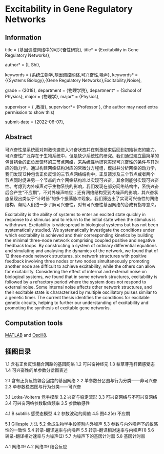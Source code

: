 # Excitability in Gene Regulatory Networks
## Information

title = {基因调控网络中的可兴奋性研究}, title* = {Excitability in Gene Regulatory Networks},

author* = {L Shi},

keywords = {系统生物学,基因调控网络,可兴奋性,噪声}, keywords* = {{Systems Biology},{Gene Regulatory Networks},Excitability,Noise},

grade = {2018}, department = {物理学院}, department* = {School of Physics}, major = {物理学}, major* = {Physics},

supervisor = {  ,教授}, supervisor*= {Professor   }, (the author may need extra permission to show this)

submit-date = {2022-06-07},

## Abstract

可兴奋性是系统面对刺激快速进入兴奋状态并在刺激结束后回到初始状态的能力。可兴奋性广泛存在于生物系统中，但是缺少系统性的研究。我们通过建立最简单的包含耦合的正负反馈环的三节点网络，来系统性地研究实现可兴奋性的条件与其对应的动力学。通过构建网络结构对应的常微分方程组，模拟并分析网络的动力学，我们发现12种包含正负反馈的三节点网络结构中，正反馈涉及三个节点或者两个节点同时促进另一个节点的六个网络结构难以实现可兴奋，其余则能够实现可兴奋性。考虑到内外噪声对于生物系统的影响，我们发现在部分网络结构中，系统兴奋后会产生“不应期”，不对外噪声响应；还有网络结构受到内噪声的影响，其兴奋状态呈现出类似于“计时器”的多个振荡脉冲现象。我们筛选出了实现可兴奋性的网络结构，帮助人们进一步了解可兴奋性，对有可兴奋性基因网络的合成有指导意义。

Excitability is the ability of systems to enter an excited state quickly in response to a stimulus and to return to the initial state when the stimulus is withdrawn. Excitability is widespread in biological systems but has not been systematically studied. We systematically investigate the conditions under which excitability is achieved and their corresponding kinetics by building the minimal three-node network comprising coupled positive and negative feedback loops. By constructing a system of ordinary differential equations and simulating and analysing the dynamics of the network, we found that of 12 three-node network structures, six network structures with positive feedback involving three nodes or two nodes simultaneously promoting another node are difficult to achieve excitability, while the others can allow for excitability. Considering the effect of internal and external noise on biological systems, we found that in some network structures, excitability is followed by a refractory period where the system does not respond to external noise. Some internal noise affects other network structures, and their excitable state is characterised by multiple oscillatory pulses similar to a genetic timer. The current thesis identifies the conditions for excitable genetic circuits, helping to further our understanding of excitability and promoting the synthesis of excitable gene networks.

## Computation tools

[MATLAB](https://www.mathworks.com/products/matlab.html) and [Oscill8](https://oscill8.sourceforge.net/).

## 插图目录

1.1 含有正负反馈耦合回路的基因网络
1.2 可兴奋神经元
1.3 枯草芽孢杆菌感受态
1.4 可兴奋性的单参数分岔图表述

2.1 含有正负反馈耦合回路的基因网络
2.2 单参数分岔图与行为分类——非可兴奋
2.3 单参数稳态图与行为分类——可兴奋

3.1 Lotka-Volterra 竞争模型
3.2 兴奋与稳定流形
3.3 可兴奋网络与不可兴奋网络
3.4 可兴奋网络参数取值频率
3.5 参数敏感性

4.1 B.subtilis 感受态模型
4.2 参数波动的阈值
4.5 图4.2(e) 不应期

5.1 Gillespie 方法
5.2 合成生物学手段鉴别内外噪声
5.3 参数与内外噪声下的敏感性的一致性
5.4 转录-翻译速率与内噪声
5.5 转录-翻译相对速率与内噪声(1)
5.6 转录-翻译相对速率与内噪声(2)
5.7 内噪声下的基因计时器
5.8 基因计时器

A.1 网络#9
A.2 网络#9 结合反应
